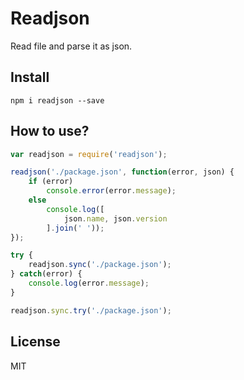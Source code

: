 # Readjson

Read file and parse it as json.

## Install

```
npm i readjson --save
```
## How to use?

```js
var readjson = require('readjson');

readjson('./package.json', function(error, json) {
    if (error)
        console.error(error.message);
    else
        console.log([
            json.name, json.version
        ].join(' '));
});

try {
    readjson.sync('./package.json');
} catch(error) {
    console.log(error.message);
}

readjson.sync.try('./package.json');
```

## License

MIT
